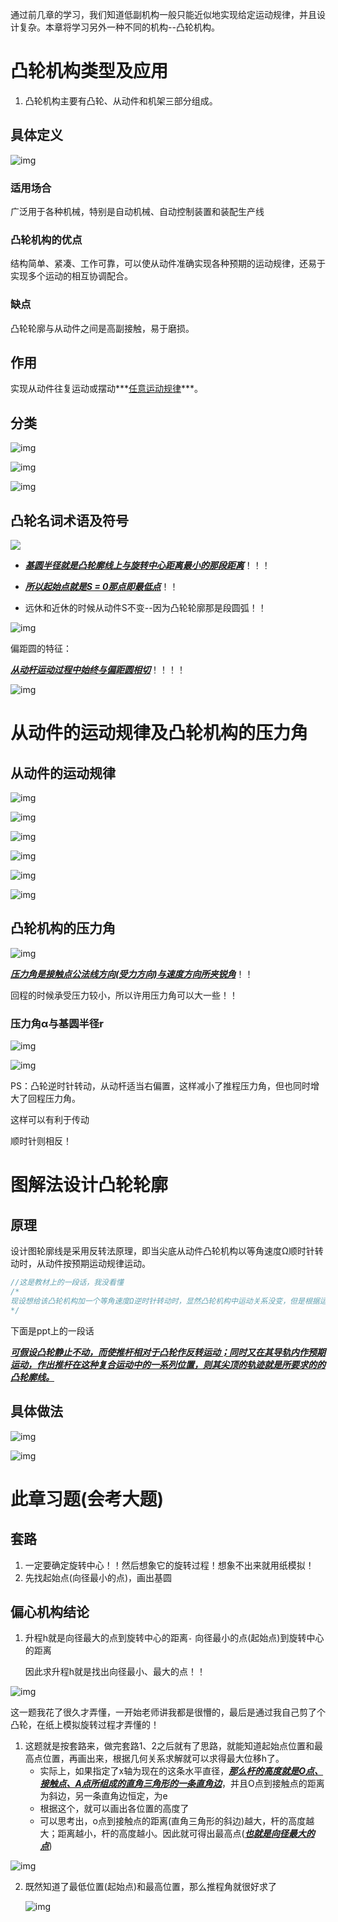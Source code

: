 通过前几章的学习，我们知道低副机构一般只能近似地实现给定运动规律，并且设计复杂。本章将学习另外一种不同的机构--凸轮机构。



# 凸轮机构类型及应用

1. 凸轮机构主要有凸轮、从动件和机架三部分组成。

## 具体定义

![img](https://wx1.sinaimg.cn/mw690/005LasY6gy1gd1d2ub9iwj30pk0fdwhy.jpg)



### 适用场合

广泛用于各种机械，特别是自动机械、自动控制装置和装配生产线



### 凸轮机构的优点

结构简单、紧凑、工作可靠，可以使从动件准确实现各种预期的运动规律，还易于实现多个运动的相互协调配合。



### 缺点

凸轮轮廓与从动件之间是高副接触，易于磨损。



## 作用

实现从动件往复运动或摆动***<u>任意运动规律</u>***。

## 分类

![img](https://wx2.sinaimg.cn/mw690/005LasY6gy1gd1d8jpc3vj30sa0iajv1.jpg)

![img](https://wx2.sinaimg.cn/mw690/005LasY6gy1gd1d8qpcs8j30s50g8q5s.jpg)

![img](https://wx1.sinaimg.cn/mw690/005LasY6gy1gd1d92sfxhj30s30iiq5w.jpg)



## 凸轮名词术语及符号

![](https://wx3.sinaimg.cn/mw690/005LasY6gy1gd1db3leroj30s10hggq1.jpg)

+ ***<u>基圆半径就是凸轮廓线上与旋转中心距离最小的那段距离</u>***！！！
+ ***<u>所以起始点就是S = 0那点即最低点</u>***！！

+ 远休和近休的时候从动件S不变--因为凸轮轮廓那是段圆弧！！

![img](https://wx4.sinaimg.cn/mw690/005LasY6gy1gd1dj2m8mej30s10i4q60.jpg)

偏距圆的特征：

***<u>从动杆运动过程中始终与偏距圆相切</u>***！！！！

![img](https://wx3.sinaimg.cn/mw690/005LasY6gy1gd1dm1is1dj30hu0dkwke.jpg)





# 从动件的运动规律及凸轮机构的压力角

## 从动件的运动规律



![img](https://wx3.sinaimg.cn/mw690/005LasY6gy1gd1ebtye4qj30rg0frjtt.jpg)

![img](https://wx2.sinaimg.cn/mw690/005LasY6gy1gd1edjx4rpj30ri0hp777.jpg)

![img](https://wx2.sinaimg.cn/mw690/005LasY6gy1gd1eenz6bfj30sa0id77r.jpg)

![img](https://wx4.sinaimg.cn/mw690/005LasY6gy1gd1efsxxlaj30tp0lc0yc.jpg)

![img](https://wx4.sinaimg.cn/mw690/005LasY6gy1gd1eh2chlej30rw0j5jve.jpg)

![img](https://wx4.sinaimg.cn/mw690/005LasY6gy1gd1ehz7ohdj30sf0i8adv.jpg)



## 凸轮机构的压力角

![img](https://wx4.sinaimg.cn/mw690/005LasY6gy1gd1elt8hvtj30ru0hstbq.jpg)

***<u>压力角是接触点公法线方向(受力方向)与速度方向所夹锐角</u>***！！

回程的时候承受压力较小，所以许用压力角可以大一些！！



### 压力角α与基圆半径r

![img](https://wx4.sinaimg.cn/mw690/005LasY6gy1gd1epj2kftj30s30hlado.jpg)

![img](https://wx2.sinaimg.cn/mw690/005LasY6gy1gd1es68ebuj30s80lcgqx.jpg)

PS：凸轮逆时针转动，从动杆适当右偏置，这样减小了推程压力角，但也同时增大了回程压力角。

这样可以有利于传动

顺时针则相反！





# 图解法设计凸轮轮廓

## 原理

设计图轮廓线是采用反转法原理，即当尖底从动件凸轮机构以等角速度Ω顺时针转动时，从动件按预期运动规律运动。

```c
//这是教材上的一段话，我没看懂
/*
现设想给该凸轮机构加一个等角速度Ω逆时针转动时，显然凸轮机构中运动关系没变，但是根据运动合成，凸轮将静止不动，这时，尖底运动的轨迹就是凸轮轮廓曲线。
*/
```

下面是ppt上的一段话

***<u>可假设凸轮静止不动，而使推杆相对于凸轮作反转运动；同时又在其导轨内作预期运动，作出推杆在这种复合运动中的一系列位置，则其尖顶的轨迹就是所要求的的凸轮廓线。</u>***



## 具体做法

![img](https://wx3.sinaimg.cn/mw690/005LasY6gy1gd3phmh3exj30r40i611l.jpg)

![img](https://wx2.sinaimg.cn/mw690/005LasY6gy1gd3podxwxuj30so0l07f9.jpg)







# 此章习题(会考大题)

## 套路

1. 一定要确定旋转中心！！然后想象它的旋转过程！想象不出来就用纸模拟！
2. 先找起始点(向径最小的点)，画出基圆



## 偏心机构结论

1. 升程h就是向径最大的点到旋转中心的距离`-` 向径最小的点(起始点)到旋转中心的距离

   因此求升程h就是找出向径最小、最大的点！！







![img](https://wx4.sinaimg.cn/mw690/005LasY6gy1gd4wnnswi4j30r90id0we.jpg)

这一题我花了很久才弄懂，一开始老师讲我都是很懵的，最后是通过我自己剪了个凸轮，在纸上模拟旋转过程才弄懂的！

1. 这题就是按套路来，做完套路1、2之后就有了思路，就能知道起始点位置和最高点位置，再画出来，根据几何关系求解就可以求得最大位移h了。
   + 实际上，如果指定了x轴为现在的这条水平直径，***<u>那么杆的高度就是O点、接触点、A点所组成的直角三角形的一条直角边</u>***，并且O点到接触点的距离为斜边，另一条直角边恒定，为e
   + 根据这个，就可以画出各位置的高度了
   + 可以思考出，o点到接触点的距离(直角三角形的斜边)越大，杆的高度越大；距离越小，杆的高度越小。因此就可得出最高点(***<u>也就是向径最大的点</u>***)

![img](https://wx4.sinaimg.cn/mw690/005LasY6gy1gd52t0ifomj30g50ehq9s.jpg)

2. 既然知道了最低位置(起始点)和最高位置，那么推程角就很好求了

   ![img](https://wx3.sinaimg.cn/mw690/005LasY6gy1gd52vwjcanj30fp0hlajj.jpg)

   